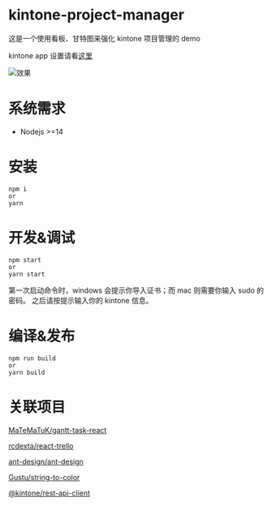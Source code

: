 # kintone-project-manager

这是一个使用看板、甘特图来强化 kintone 项目管理的 demo

kintone app 设置请看[这里](https://cybozudev.kf5.com/hc/kb/article/1439881/)

![效果](https://raw.githubusercontent.com/cyaoc/kintone-project-manager/master/screenshot/screenshot.gif)

# 系统需求

- Nodejs >=14

# 安装

```console
npm i
or
yarn
```

# 开发&调试

```console
npm start
or
yarn start
```

第一次启动命令时，windows 会提示你导入证书；而 mac 则需要你输入 sudo 的密码。
之后请按提示输入你的 kintone 信息。

# 编译&发布

```console
npm run build
or
yarn build
```

# 关联项目

[MaTeMaTuK/gantt-task-react](https://github.com/MaTeMaTuK/gantt-task-react)

[rcdexta/react-trello](https://github.com/rcdexta/react-trello)

[ant-design/ant-design](https://github.com/ant-design/ant-design)

[Gustu/string-to-color](https://github.com/Gustu/string-to-color)

[@kintone/rest-api-client](https://github.com/kintone/js-sdk/tree/master/packages/rest-api-client)
